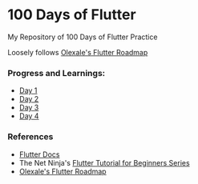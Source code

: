 # 100 Days of Flutter
My Repository of 100 Days of Flutter Practice

Loosely follows [Olexale's Flutter Roadmap](https://github.com/olexale/flutter_roadmap)

### Progress and Learnings:
- [Day 1](https://github.com/Enhancifire/100-Days-of-Flutter/blob/main/Day%20001/Progress.md)
- [Day 2](https://github.com/Enhancifire/100-Days-of-Flutter/blob/main/Day%20002/Progress.md)
- [Day 3](https://github.com/Enhancifire/100-Days-of-Flutter/blob/main/Day%20003/Progress.md)
- [Day 4](https://github.com/Enhancifire/100-Days-of-Flutter/blob/main/Day%20004/Progress.md)

### References
- [Flutter Docs](https://docs.flutter.dev/)
- The Net Ninja's [Flutter Tutorial for Beginners Series](https://youtube.com/playlist?list=PL4cUxeGkcC9jLYyp2Aoh6hcWuxFDX6PBJ)
- [Olexale's Flutter Roadmap](https://github.com/olexale/flutter_roadmap)
